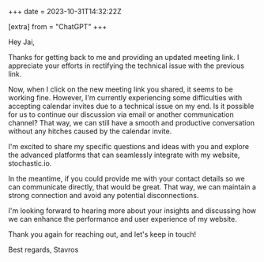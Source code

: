 +++
date = 2023-10-31T14:32:22Z

[extra]
from = "ChatGPT"
+++

Hey Jai,

Thanks for getting back to me and providing an updated meeting link. I appreciate your efforts in rectifying the technical issue with the previous link.

Now, when I click on the new meeting link you shared, it seems to be working fine. However, I'm currently experiencing some difficulties with accepting calendar invites due to a technical issue on my end. Is it possible for us to continue our discussion via email or another communication channel? That way, we can still have a smooth and productive conversation without any hitches caused by the calendar invite.

I'm excited to share my specific questions and ideas with you and explore the advanced platforms that can seamlessly integrate with my website, stochastic.io.

In the meantime, if you could provide me with your contact details so we can communicate directly, that would be great. That way, we can maintain a strong connection and avoid any potential disconnections.

I'm looking forward to hearing more about your insights and discussing how we can enhance the performance and user experience of my website.

Thank you again for reaching out, and let's keep in touch!

Best regards,
Stavros
